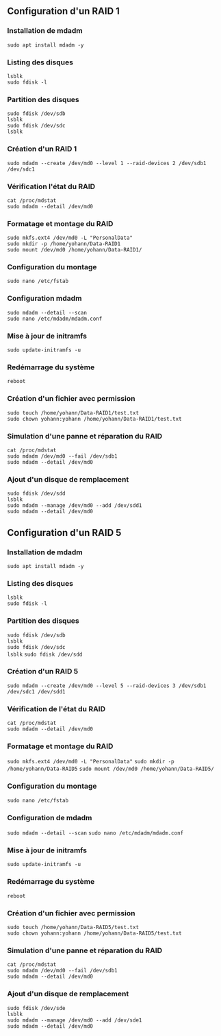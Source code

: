 ## Configuration d'un RAID 1
### Installation de mdadm
`sudo apt install mdadm -y`

### Listing des disques
`lsblk`  
`sudo fdisk -l`

### Partition des disques
`sudo fdisk /dev/sdb`  
`lsblk`  
`sudo fdisk /dev/sdc`  
`lsblk`  

### Création d'un RAID 1
`sudo mdadm --create /dev/md0 --level 1 --raid-devices 2 /dev/sdb1 /dev/sdc1`

### Vérification l'état du RAID
`cat /proc/mdstat`  
`sudo mdadm --detail /dev/md0`

### Formatage et montage du RAID
`sudo mkfs.ext4 /dev/md0 -L "PersonalData"`  
`sudo mkdir -p /home/yohann/Data-RAID1`  
`sudo mount /dev/md0 /home/yohann/Data-RAID1/`

### Configuration du montage
`sudo nano /etc/fstab`

### Configuration mdadm
`sudo mdadm --detail --scan`  
`sudo nano /etc/mdadm/mdadm.conf`

### Mise à jour de initramfs
`sudo update-initramfs -u`

### Redémarrage du système
`reboot`

### Création d'un fichier avec permission
`sudo touch /home/yohann/Data-RAID1/test.txt`  
`sudo chown yohann:yohann /home/yohann/Data-RAID1/test.txt`

### Simulation d'une panne et réparation du RAID
`cat /proc/mdstat`  
`sudo mdadm /dev/md0 --fail /dev/sdb1`  
`sudo mdadm --detail /dev/md0`

### Ajout d'un disque de remplacement
`sudo fdisk /dev/sdd`  
`lsblk`  
`sudo mdadm --manage /dev/md0 --add /dev/sdd1`  
`sudo mdadm --detail /dev/md0`  


## Configuration d'un RAID 5
### Installation de mdadm
`sudo apt install mdadm -y`

### Listing des disques
`lsblk`  
`sudo fdisk -l`

### Partition des disques
`sudo fdisk /dev/sdb`  
`lsblk`  
`sudo fdisk /dev/sdc`  
`lsblk`
`sudo fdisk /dev/sdd`

### Création d'un RAID 5
`sudo mdadm --create /dev/md0 --level 5 --raid-devices 3 /dev/sdb1 /dev/sdc1 /dev/sdd1`

### Vérification de l'état du RAID
`cat /proc/mdstat`  
`sudo mdadm --detail /dev/md0`

### Formatage et montage du RAID
`sudo mkfs.ext4 /dev/md0 -L "PersonalData"`
`sudo mkdir -p /home/yohann/Data-RAID5`
`sudo mount /dev/md0 /home/yohann/Data-RAID5/`

### Configuration du montage
`sudo nano /etc/fstab`

### Configuration de mdadm
`sudo mdadm --detail --scan`
`sudo nano /etc/mdadm/mdadm.conf`

### Mise à jour de initramfs
`sudo update-initramfs -u`

### Redémarrage du système
`reboot`

### Création d'un fichier avec permission
`sudo touch /home/yohann/Data-RAID5/test.txt`  
`sudo chown yohann:yohann /home/yohann/Data-RAID5/test.txt`

### Simulation d'une panne et réparation du RAID
`cat /proc/mdstat`  
`sudo mdadm /dev/md0 --fail /dev/sdb1`  
`sudo mdadm --detail /dev/md0`

### Ajout d'un disque de remplacement
`sudo fdisk /dev/sde`  
`lsblk`  
`sudo mdadm --manage /dev/md0 --add /dev/sde1`  
`sudo mdadm --detail /dev/md0`


